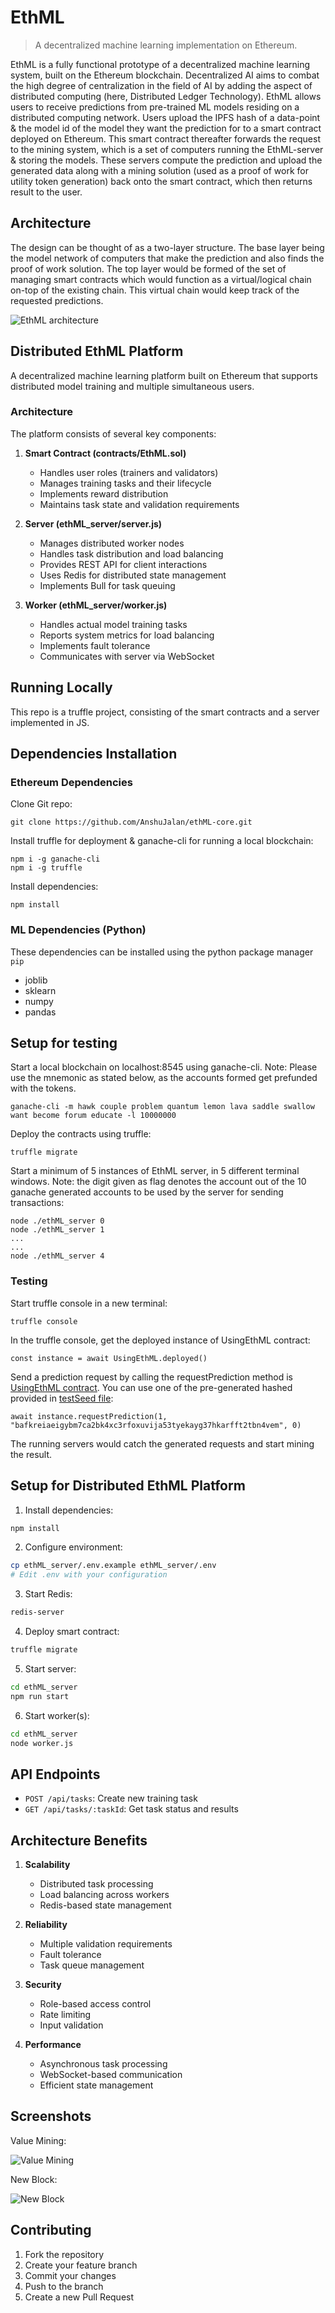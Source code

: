 # EthML 
> A decentralized machine learning implementation on Ethereum.

EthML is a fully functional prototype of a decentralized machine learning system, built on the Ethereum blockchain. Decentralized AI aims to combat the high degree of centralization in the field of AI by adding the aspect of distributed computing (here, Distributed Ledger Technology). EthML allows users to receive predictions from pre-trained ML models residing on a distributed computing network. Users upload the IPFS hash of a data-point & the model id of the model they want the prediction for to a smart contract deployed on Ethereum. This smart contract thereafter forwards the request to the mining system, which is a set of computers running the EthML-server & storing the models. These servers compute the prediction and upload the generated data along with a mining solution (used as a proof of work for utility token generation) back onto the smart contract, which then returns result to the user.

## Architecture
The design can be thought of as a two-layer structure. The base layer being the model network of computers that make the prediction and also finds the proof of work solution. The top layer would be formed of the set of managing smart contracts which would function as a virtual/logical chain on-top of the existing chain. This virtual chain would keep track of the requested predictions.

![EthML architecture](https://i.ibb.co/zmy2XSw/tuxpi-com-1608895635.jpg)

## Distributed EthML Platform

A decentralized machine learning platform built on Ethereum that supports distributed model training and multiple simultaneous users.

### Architecture

The platform consists of several key components:

1. **Smart Contract (contracts/EthML.sol)**
   - Handles user roles (trainers and validators)
   - Manages training tasks and their lifecycle
   - Implements reward distribution
   - Maintains task state and validation requirements

2. **Server (ethML_server/server.js)**
   - Manages distributed worker nodes
   - Handles task distribution and load balancing
   - Provides REST API for client interactions
   - Uses Redis for distributed state management
   - Implements Bull for task queuing

3. **Worker (ethML_server/worker.js)**
   - Handles actual model training tasks
   - Reports system metrics for load balancing
   - Implements fault tolerance
   - Communicates with server via WebSocket

## Running Locally
This repo is a truffle project, consisting of the smart contracts and a server implemented in JS.

## Dependencies Installation

### Ethereum Dependencies

Clone Git repo:
``` 
git clone https://github.com/AnshuJalan/ethML-core.git 
```

Install truffle for deployment & ganache-cli for running a local blockchain:
```
npm i -g ganache-cli
npm i -g truffle
```

Install dependencies: 
``` 
npm install 
```

### ML Dependencies (Python)

These dependencies can be installed using the python package manager `pip`

- joblib
- sklearn
- numpy
- pandas

## Setup for testing

Start a local blockchain on localhost:8545 using ganache-cli. Note: Please use the mnemonic as stated below, as the accounts formed get prefunded with the tokens.
```
ganache-cli -m hawk couple problem quantum lemon lava saddle swallow want become forum educate -l 10000000
```

Deploy the contracts using truffle:
```
truffle migrate 
```

Start a minimum of 5 instances of EthML server, in 5 different terminal windows. Note: the digit given as flag denotes the account out of the 10 ganache generated accounts to be used by the server for sending transactions:
```
node ./ethML_server 0
node ./ethML_server 1
...
...
node ./ethML_server 4
```

### Testing

Start truffle console in a new terminal:
```
truffle console
```

In the truffle console, get the deployed instance of UsingEthML contract:
```
const instance = await UsingEthML.deployed()
```

Send a prediction request by calling the requestPrediction method is [UsingEthML contract](https://github.com/AnshuJalan/ethML-core/blob/master/contracts/user_contracts/UsingEthML.sol). You can use one of the pre-generated hashed provided in [testSeed file](https://github.com/AnshuJalan/ethML-core/blob/master/.testSeed):
```
await instance.requestPrediction(1, "bafkreiaeigybm7ca2bk4xc3rfoxuvija53tyekayg37hkarfft2tbn4vem", 0)
```

The running servers would catch the generated requests and start mining the result.

## Setup for Distributed EthML Platform

1. Install dependencies:
```bash
npm install
```

2. Configure environment:
```bash
cp ethML_server/.env.example ethML_server/.env
# Edit .env with your configuration
```

3. Start Redis:
```bash
redis-server
```

4. Deploy smart contract:
```bash
truffle migrate
```

5. Start server:
```bash
cd ethML_server
npm run start
```

6. Start worker(s):
```bash
cd ethML_server
node worker.js
```

## API Endpoints

- `POST /api/tasks`: Create new training task
- `GET /api/tasks/:taskId`: Get task status and results

## Architecture Benefits

1. **Scalability**
   - Distributed task processing
   - Load balancing across workers
   - Redis-based state management

2. **Reliability**
   - Multiple validation requirements
   - Fault tolerance
   - Task queue management

3. **Security**
   - Role-based access control
   - Rate limiting
   - Input validation

4. **Performance**
   - Asynchronous task processing
   - WebSocket-based communication
   - Efficient state management

## Screenshots

Value Mining:

![Value Mining](https://i.ibb.co/Q98RMxh/1.png)

New Block:

![New Block](https://i.ibb.co/cYzJ7kP/2.png)

## Contributing

1. Fork the repository
2. Create your feature branch
3. Commit your changes
4. Push to the branch
5. Create a new Pull Request

